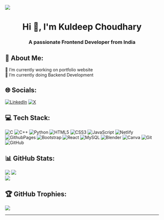[![](https://visitcount.itsvg.in/api?id=kuldeepc18&icon=0&color=0)](https://visitcount.itsvg.in)

<h1 align="center">Hi 👋, I'm Kuldeep Choudhary</h1>
<h3 align="center">A passionate Frontend Developer from India</h3>


## 💫 About Me:
🔭 I’m currently working on portfolio website<br>🌱 I’m currently doing Backend Development


## 🌐 Socials:
[![LinkedIn](https://img.shields.io/badge/LinkedIn-%230077B5.svg?logo=linkedin&logoColor=white)](https://linkedin.com/in/kuldeep-choudhary1803) [![X](https://img.shields.io/badge/X-black.svg?logo=X&logoColor=white)](https://x.com/kuldeepc_18) 

## 💻 Tech Stack:
![C](https://img.shields.io/badge/c-%2300599C.svg?style=plastic&logo=c&logoColor=white) ![C++](https://img.shields.io/badge/c++-%2300599C.svg?style=plastic&logo=c%2B%2B&logoColor=white) ![Python](https://img.shields.io/badge/python-3670A0?style=plastic&logo=python&logoColor=ffdd54) ![HTML5](https://img.shields.io/badge/html5-%23E34F26.svg?style=plastic&logo=html5&logoColor=white) ![CSS3](https://img.shields.io/badge/css3-%231572B6.svg?style=plastic&logo=css3&logoColor=white) ![JavaScript](https://img.shields.io/badge/javascript-%23323330.svg?style=plastic&logo=javascript&logoColor=%23F7DF1E) ![Netlify](https://img.shields.io/badge/netlify-%23000000.svg?style=plastic&logo=netlify&logoColor=#00C7B7) ![GithubPages](https://img.shields.io/badge/github%20pages-121013?style=plastic&logo=github&logoColor=white) ![Bootstrap](https://img.shields.io/badge/bootstrap-%238511FA.svg?style=plastic&logo=bootstrap&logoColor=white) ![React](https://img.shields.io/badge/react-%2320232a.svg?style=plastic&logo=react&logoColor=%2361DAFB) ![MySQL](https://img.shields.io/badge/mysql-4479A1.svg?style=plastic&logo=mysql&logoColor=white) ![Blender](https://img.shields.io/badge/blender-%23F5792A.svg?style=plastic&logo=blender&logoColor=white) ![Canva](https://img.shields.io/badge/Canva-%2300C4CC.svg?style=plastic&logo=Canva&logoColor=white) ![Git](https://img.shields.io/badge/git-%23F05033.svg?style=plastic&logo=git&logoColor=white) ![GitHub](https://img.shields.io/badge/github-%23121011.svg?style=plastic&logo=github&logoColor=white)


## 📊 GitHub Stats:
![](https://github-readme-stats.vercel.app/api?username=kuldeepc18&theme=radical&hide_border=false&include_all_commits=false&count_private=false)
![](https://github-readme-streak-stats.herokuapp.com/?user=kuldeepc18&theme=radical&hide_border=false)<br/>
![](https://github-readme-stats.vercel.app/api/top-langs/?username=kuldeepc18&theme=radical&hide_border=false&include_all_commits=false&count_private=false&layout=compact)


## 🏆 GitHub Trophies:
![](https://github-profile-trophy.vercel.app/?username=kuldeepc18&theme=radical&no-frame=false&no-bg=true&margin-w=4)


---


<!--
[![MasterHead](https://camo.githubusercontent.com/44957fe9724cc8b36fc1a11e104bc080618ff645d73746a66a6b44d73d7992f1/68747470733a2f2f7170682e66732e71756f726163646e2e6e65742f6d61696e2d71696d672d6661376234626463336232663733653734396535633263363436643461653133)](kuldeepc18)


[![](https://visitcount.itsvg.in/api?id=kuldeepc18&icon=0&color=0)](https://visitcount.itsvg.in)

<h1 align="left">Hi 👋, I'm Kuldeep Choudhary</h1>
<h3 align="left">A passionate Web Developer</h3>

## 💫 About Me:
🔭 I’m working on portfolio website<br>
🌱 I’m currently learning ReactJs<br>


## 🌐 Socials:
[![LinkedIn](https://img.shields.io/badge/LinkedIn-%230077B5.svg?logo=linkedin&logoColor=white)](https://linkedin.com/in/kuldeep-choudhary1803) [![Instagram](https://img.shields.io/badge/Instagram-%23E4405F.svg?logo=Instagram&logoColor=white)](https://instagram.com/kuldeepc_18) [![X](https://img.shields.io/badge/X-black.svg?logo=X&logoColor=white)](https://x.com/kuldeepc_18) 

## 💻 Tech Stack:
![C](https://img.shields.io/badge/c-%2300599C.svg?style=for-the-badge&logo=c&logoColor=white) ![C++](https://img.shields.io/badge/c++-%2300599C.svg?style=for-the-badge&logo=c%2B%2B&logoColor=white) ![Java](https://img.shields.io/badge/java-%23ED8B00.svg?style=for-the-badge&logo=openjdk&logoColor=white) ![JavaScript](https://img.shields.io/badge/javascript-%23323330.svg?style=for-the-badge&logo=javascript&logoColor=%23F7DF1E) ![Python](https://img.shields.io/badge/python-3670A0?style=for-the-badge&logo=python&logoColor=ffdd54) ![MySQL](https://img.shields.io/badge/mysql-4479A1.svg?style=for-the-badge&logo=mysql&logoColor=white) ![Blender](https://img.shields.io/badge/blender-%23F5792A.svg?style=for-the-badge&logo=blender&logoColor=white) ![Canva](https://img.shields.io/badge/Canva-%2300C4CC.svg?style=for-the-badge&logo=Canva&logoColor=white) ![GitHub](https://img.shields.io/badge/github-%23121011.svg?style=for-the-badge&logo=github&logoColor=white)


## 🏆 GitHub Trophies
![](https://github-profile-trophy.vercel.app/?username=kuldeepc18&theme=radical&no-frame=false&no-bg=true&margin-w=4)


## 📊 GitHub Stats:
![](https://github-readme-stats.vercel.app/api/top-langs/?username=kuldeepc18&theme=radical&hide_border=false&include_all_commits=true&count_private=true&layout=compact)<br/>
![](https://github-readme-stats.vercel.app/api?username=kuldeepc18&theme=radical&hide_border=false&include_all_commits=true&count_private=true)<br/>
![](https://github-readme-streak-stats.herokuapp.com/?user=kuldeepc18&theme=radical&hide_border=false)<br/>

-->
